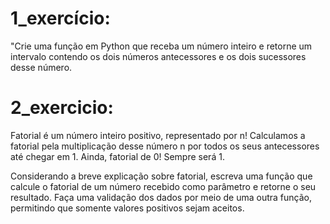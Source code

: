 # 1_exercício:
"Crie uma função em Python que receba um número inteiro e retorne um intervalo contendo os dois números antecessores
e os dois sucessores desse número.

# 2_exercicio:
Fatorial é um número inteiro positivo, representado por n!
Calculamos a fatorial pela multiplicação desse número n por todos os seus antecessores até chegar em 1. 
Ainda, fatorial de 0! Sempre será 1.

Considerando a breve explicação sobre fatorial, escreva uma função que calcule o fatorial de um número recebido 
como parâmetro e retorne o seu resultado. 
Faça uma validação dos dados por meio de uma outra função, permitindo que somente valores positivos sejam aceitos.